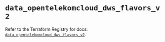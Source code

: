 # `data_opentelekomcloud_dws_flavors_v2`

Refer to the Terraform Registry for docs: [`data_opentelekomcloud_dws_flavors_v2`](https://registry.terraform.io/providers/opentelekomcloud/opentelekomcloud/1.36.5/docs/data-sources/dws_flavors_v2).
